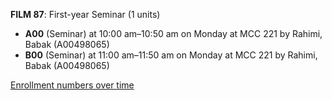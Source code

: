 **FILM 87**: First-year Seminar (1 units)

- **A00** (Seminar) at 10:00 am–10:50 am on Monday at MCC 221 by Rahimi, Babak (A00498065)
- **B00** (Seminar) at 11:00 am–11:50 am on Monday at MCC 221 by Rahimi, Babak (A00498065)

[Enrollment numbers over time](./FILM87.tsv)
